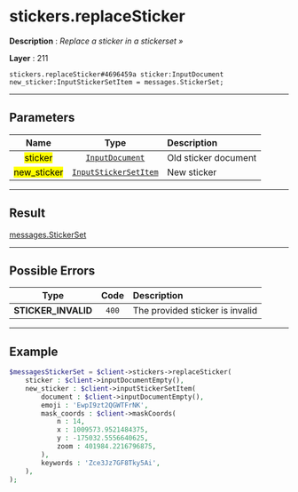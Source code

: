 # stickers.replaceSticker

**Description** : *Replace a sticker in a stickerset »*

**Layer** : 211

```tl
stickers.replaceSticker#4696459a sticker:InputDocument new_sticker:InputStickerSetItem = messages.StickerSet;
```

---

## Parameters

| Name | Type | Description |
| :---: | :---: | :--- |
| <mark>sticker</mark> | [`InputDocument`](type/InputDocument) | Old sticker document |
| <mark>new_sticker</mark> | [`InputStickerSetItem`](type/InputStickerSetItem) | New sticker |

---

## Result

[messages.StickerSet](type/messages.StickerSet)

---

## Possible Errors

| Type | Code | Description |
| :---: | :---: | :--- |
| **STICKER_INVALID** | `400` | The provided sticker is invalid |

---

## Example

```php
$messagesStickerSet = $client->stickers->replaceSticker(
	sticker : $client->inputDocumentEmpty(),
	new_sticker : $client->inputStickerSetItem(
		document : $client->inputDocumentEmpty(),
		emoji : 'EwpI9zt2QGWTFrNK',
		mask_coords : $client->maskCoords(
			n : 14,
			x : 1009573.9521484375,
			y : -175032.5556640625,
			zoom : 401984.2216796875,
		),
		keywords : 'Zce3Jz7GF8Tky5Ai',
	),
);
```